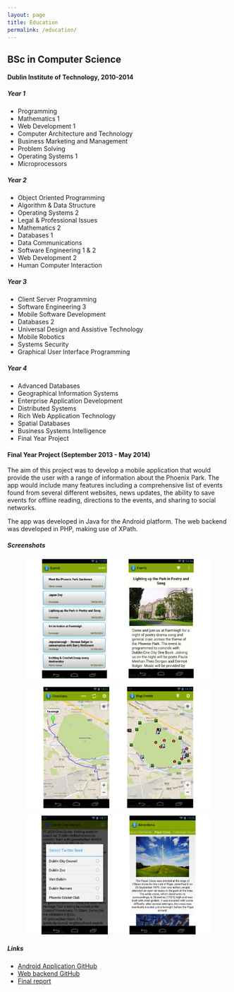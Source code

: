 ```yaml
---
layout: page
title: Education
permalink: /education/
---
```


## BSc in Computer Science 

#### Dublin Institute of Technology, 2010-2014

<a id="yearone"></a>

##### Year 1

* Programming
* Mathematics 1
* Web Development 1
* Computer Architecture and Technology 
* Business Marketing and Management 
* Problem Solving
* Operating Systems 1
* Microprocessors

<a id="yeartwo"></a>

##### Year 2

* Object Oriented Programming
* Algorithm & Data Structure
* Operating Systems 2
* Legal & Professional Issues
* Mathematics 2
* Databases 1
* Data Communications
* Software Engineering 1 & 2
* Web Development 2
* Human Computer Interaction

<a id="yearthree"></a>

##### Year 3

* Client Server Programming
* Software Engineering 3
* Mobile Software Development
* Databases 2
* Universal Design and Assistive Technology
* Mobile Robotics
* Systems Security
* Graphical User Interface Programming
 
<a id="yearfour"></a>

##### Year 4

* Advanced Databases
* Geographical Information Systems
* Enterprise Application Development
* Distributed Systems
* Rich Web Application Technology
* Spatial Databases
* Business Systems Intelligence
* Final Year Project


<a id="fyp"></a>

#### Final Year Project (September 2013 - May 2014)

The aim of this project was to develop a mobile application that would provide the user with a range of information about the Phoenix Park. The app would include many features including a comprehensive list of events found from several different websites, news updates, the ability to save events for offline reading, directions to the events, and sharing to social networks.

The app was developed in Java for the Android platform. The web backend was developed in PHP, making use of XPath.

##### Screenshots
<figure>
    <img src="/images/education/pp_app_screens1.png" alt="Viewing events" class="image-single" />
</figure>
<figure>
    <img src="/images/education/pp_app_screens2.png" alt="Directions and mapping events" class="image-single" />
</figure>
<figure>
    <img src="/images/education/pp_app_screens3.png" alt="Places and social media" class="image-single" />
</figure>

##### Links
* [Android Application GitHub][appgit]
* [Web backend GitHub][webgit]
* [Final report][finrep]

[appgit]:https://github.com/colmulhall/final-year-project-app
[webgit]:https://github.com/colmulhall/FYP-Web-Coding
[finrep]:https://drive.google.com/open?id=0B2Kg2nBFVkbSci1OeWhnQ21RUXM
